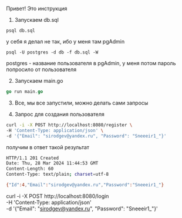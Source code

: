 Привет!
Это инструкция

1) Запускаем db.sql

```pgsql
psql db.sql
```

у себя я делал не так, ибо у меня там pgAdmin

```pgsql
psql -U postgres -d db -f db.sql -W 
```

postgres - название пользователя в pgAdmin, у меня потом пароль попросило от пользователя

2. Запускаем main.go

```go
go run main.go
```

3. Все, мы все запустили, можно делать сами запросы

4.  Запрос для создания пользователя

```bash
curl -i -X POST http://localhost:8080/register \
-H 'Content-Type: application/json' \
-d '{"Email": "sirodgev@yandex.ru", "Password": "Sneeeir1_"}'
```
получим в ответ такой результат

```bash
HTTP/1.1 201 Created
Date: Thu, 28 Mar 2024 11:44:53 GMT
Content-Length: 60
Content-Type: text/plain; charset=utf-8

{"Id":4,"Email":"sirodgev@yandex.ru","Password":"Sneeeir1_"}
```


curl -i -X POST http://localhost:8080/login \
-H 'Content-Type: application/json' \
-d '{"Email": "sirodgev@yandex.ru", "Password": "Sneeeir1_"}'